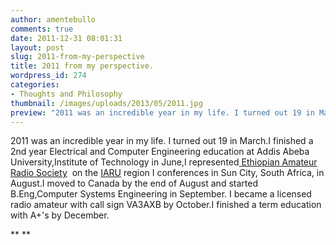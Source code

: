 ```yaml
---
author: amentebullo
comments: true
date: 2011-12-31 08:01:31
layout: post
slug: 2011-from-my-perspective
title: 2011 from my perspective.
wordpress_id: 274
categories:
- Thoughts and Philosophy
thumbnail: /images/uploads/2013/05/2011.jpg
preview: "2011 was an incredible year in my life. I turned out 19 in March.I finished a 2nd year Electrical and Computer Engineering education at Addis Abeba University,Institute of Technology in June,I represented Ethiopian Amateur Radio Society"
---
```


2011 was an incredible year in my life. I turned out 19 in March.I finished a 2nd year Electrical and Computer Engineering education at Addis Abeba University,Institute of Technology in June,I represented[ Ethiopian Amateur Radio Society](http://et3aa.com)  on the [IARU](http://iaru.org) region I conferences in Sun City, South Africa, in August.I moved to Canada by the end of August and started B.Eng,Computer Systems Engineering in September. I became a licensed radio amateur with call sign VA3AXB by October.I finished a term education with A+'s by December.

**
**


